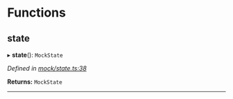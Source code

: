 

# Functions

<a id="state"></a>

##  state

▸ **state**(): `MockState`

*Defined in [mock/state.ts:38](https://github.com/polkadot-js/api/blob/85ebacb/packages/rpc-provider/src/mock/state.ts#L38)*

**Returns:** `MockState`

___

